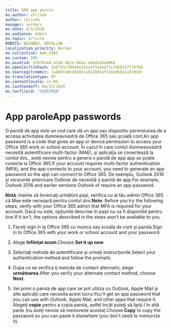```yaml
---
title: 500 app parole
ms.author: chrisda
author: chrisda
manager: serdars
ms.date: 4/9/2018
ms.audience: Admin
ms.topic: article
ROBOTS: NOINDEX, NOFOLLOW
localization_priority: Normal
ms.collection: Adm_O365
ms.custom: 500
ms.assetid: 4f670a84-a2b8-48ce-b0aa-a9ada3bad066
ms.openlocfilehash: 5e87d3c7094b137ece751aed71cfd6b15777bfb8
ms.sourcegitcommit: 1a4b8fa9e38a95ca811085af516edb81caf2018c
ms.translationtype: MT
ms.contentlocale: ro-RO
ms.lasthandoff: 04/13/2019
ms.locfileid: "31857856"
---
```

# <a name="app-passwords"></a><span data-ttu-id="dbc8f-102">App parole</span><span class="sxs-lookup"><span data-stu-id="dbc8f-102">App passwords</span></span>

<span data-ttu-id="dbc8f-103">O parolă de app este un cod care dă un app sau dispozitiv permisiunea de a accesa activitatea dumneavoastră de Office 365 sau şcoală cont.</span><span class="sxs-lookup"><span data-stu-id="dbc8f-103">An app password is a code that gives an app or device permission to access your Office 365 work or school account.</span></span> <span data-ttu-id="dbc8f-104">În cazul în care contul dumneavoastră necesită autentificare multi-factor (MAE), şi aplicaţia se conectează la contul dvs., aveţi nevoie pentru a genera o parolă de app app se poate conecta la Office 365.</span><span class="sxs-lookup"><span data-stu-id="dbc8f-104">If your account requires multi-factor authentication (MFA), and the app connects to your account, you need to generate an app password so the app can connect to Office 365.</span></span> <span data-ttu-id="dbc8f-105">De exemplu, Outlook 2016 şi versiunile anterioare Outlook de necesită o parolă de app.</span><span class="sxs-lookup"><span data-stu-id="dbc8f-105">For example, Outlook 2016 and earlier versions Outlook of require an app password.</span></span>

 <span data-ttu-id="dbc8f-106">**Notă**: înainte să încercaţi următorii paşi, verifica cu al tău admin Office 365 că Mae este necesară pentru contul dvs.</span><span class="sxs-lookup"><span data-stu-id="dbc8f-106">**Note**: Before you try the following steps, verify with your Office 365 admin that MFA is required for your account.</span></span> <span data-ttu-id="dbc8f-107">Dacă nu este, opţiunile descrise în paşii nu va fi disponibil pentru tine.</span><span class="sxs-lookup"><span data-stu-id="dbc8f-107">If it isn't, the options described in the steps won't be available to you.</span></span>

1. <span data-ttu-id="dbc8f-108">Faceţi sign in la Office 365 cu munca sau scoala de cont şi parola.</span><span class="sxs-lookup"><span data-stu-id="dbc8f-108">Sign in to Office 365 with your work or school account and your password.</span></span>

2. <span data-ttu-id="dbc8f-109">Alege **înfiinţat acum**.</span><span class="sxs-lookup"><span data-stu-id="dbc8f-109">Choose **Set it up now**.</span></span>

3. <span data-ttu-id="dbc8f-110">Selectaţi metoda de autentificare şi urmaţi instrucţiunile.</span><span class="sxs-lookup"><span data-stu-id="dbc8f-110">Select your authentication method and follow the prompts.</span></span>

4. <span data-ttu-id="dbc8f-111">Dupa ce se verifica ţi metoda de contact alternativ, alege **următoarea**.</span><span class="sxs-lookup"><span data-stu-id="dbc8f-111">After you verify your alternate contact method, choose **Next**.</span></span>

5. <span data-ttu-id="dbc8f-112">Vei primi o parola de app care se pot utiliza cu Outlook, Apple Mail şi alte aplicaţii care necesita acest lucru.</span><span class="sxs-lookup"><span data-stu-id="dbc8f-112">You'll get an app password that you can use with Outlook, Apple Mail, and other apps that require it.</span></span> <span data-ttu-id="dbc8f-113">Alegeţi **copie** pentru a copia parola, astfel încât puteţi să lipiţi-l în altă parte (nu aveţi nevoie să memoreze acesta).</span><span class="sxs-lookup"><span data-stu-id="dbc8f-113">Choose **Copy** to copy the password so you can paste it elsewhere (you don't need to memorize it).</span></span>

